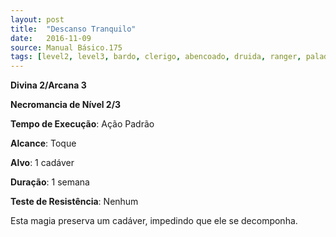 ```yaml
---
layout: post
title:  "Descanso Tranquilo"
date:   2016-11-09
source: Manual Básico.175
tags: [level2, level3, bardo, clerigo, abencoado, druida, ranger, paladino, feiticeiro, mago, necromancia, padrao, toque, alvo, semana, nenhum]
---
```


**Divina 2/Arcana 3**

**Necromancia de Nível 2/3**

**Tempo de Execução**: Ação Padrão

**Alcance**: Toque

**Alvo**: 1 cadáver

**Duração**: 1 semana

**Teste de Resistência**: Nenhum

Esta magia preserva um cadáver, impedindo que ele se decomponha.
